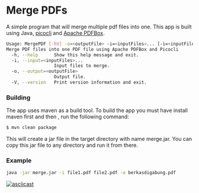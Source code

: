 # Merge PDFs
A simple program that will merge multiple pdf files into one. This app is built using Java,
[picocli](https://picocli.info/) and [Apache PDFBox](https://pdfbox.apache.org/).

```bash
Usage: MergePDF [-hV] -o=<outputFile> -i=<inputFiles>... [-i=<inputFiles>...]...
Merge PDF files into one PDF file using Apache PDFBox and Picocli
  -h, --help      Show this help message and exit.
  -i, --input=<inputFiles>...
                  Input files to merge.
  -o, --output=<outputFile>
                  Output file.
  -V, --version   Print version information and exit.
```

### Building
The app uses maven as a build tool. To build the app
you must have install maven first and then , run the following command:
```bash
$ mvn clean package
```
This will create a jar file in the target directory with name merge.jar. You can copy this jar file to any directory
and run it from there.

### Example

```bash
java -jar merge.jar -i file1.pdf file2.pdf -o berkasdigabung.pdf
```
[![asciicast](https://asciinema.org/a/HvcC7ue0SpXBJiF7LTw6LMhfs.svg)](https://asciinema.org/a/HvcC7ue0SpXBJiF7LTw6LMhfs)

